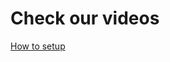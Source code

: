 # Check our videos

[How to setup](https://objects.githubusercontent.com/github-production-release-asset-2e65be/957664228/da598955-b6c2-44cf-9964-d2766a8c2756?X-Amz-Algorithm=AWS4-HMAC-SHA256&X-Amz-Credential=releaseassetproduction%2F20250403%2Fus-east-1%2Fs3%2Faws4_request&X-Amz-Date=20250403T211527Z&X-Amz-Expires=300&X-Amz-Signature=159cdb4c8aa97c15af283a30ed84c4820252fc53aa092c286d5047f1ecefbaf9&X-Amz-SignedHeaders=host&response-content-disposition=attachment%3B%20filename%3DHow-to-configure-chipa-bot--ByBit_v1.0.1.mp4&response-content-type=application%2Foctet-stream)
